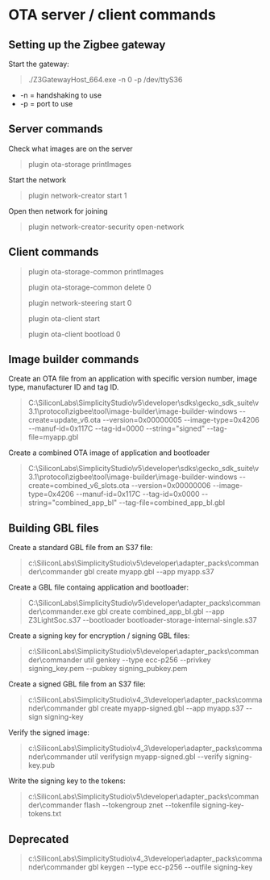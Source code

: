 # OTA server / client commands

## Setting up the Zigbee gateway

Start the gateway:
> ./Z3GatewayHost_664.exe -n 0 -p /dev/ttyS36

- -n = handshaking to use
- -p = port to use

## Server commands

Check what images are on the server
> plugin ota-storage printImages

Start the network
> plugin network-creator start 1

Open then network for joining
> plugin network-creator-security open-network

## Client commands

> plugin ota-storage-common printImages
>
> plugin ota-storage-common delete 0
>
> plugin network-steering start 0
>
> plugin ota-client start
>
> plugin ota-client bootload 0

## Image builder commands

Create an OTA file from an application with specific version number, image type, manufacturer ID and tag ID.

> C:\SiliconLabs\SimplicityStudio\v5\developer\sdks\gecko_sdk_suite\v3.1\protocol\zigbee\tool\image-builder\image-builder-windows --create=update_v6.ota --version=0x00000005 --image-type=0x4206 --manuf-id=0x117C --tag-id=0000 --string="signed" --tag-file=myapp.gbl

Create a combined OTA image of application and bootloader 

> C:\SiliconLabs\SimplicityStudio\v5\developer\sdks\gecko_sdk_suite\v3.1\protocol\zigbee\tool\image-builder\image-builder-windows --create=combined_v6_slots.ota --version=0x00000006 --image-type=0x4206 --manuf-id=0x117C --tag-id=0x0000 --string="combined_app_bl" --tag-file=combined_app_bl.gbl

## Building GBL files

Create a standard GBL file from an S37 file:
> c:\SiliconLabs\SimplicityStudio\v5\developer\adapter_packs\commander\commander gbl create myapp.gbl --app myapp.s37

Create a GBL file containg application and bootloader: 
> C:\SiliconLabs\SimplicityStudio\v5\developer\adapter_packs\commander\commander.exe gbl create combined_app_bl.gbl --app Z3LightSoc.s37 --bootloader bootloader-storage-internal-single.s37

Create a signing key for encryption / signing GBL files:

> c:\SiliconLabs\SimplicityStudio\v5\developer\adapter_packs\commander\commander util genkey --type ecc-p256 --privkey signing_key.pem --pubkey signing_pubkey.pem

Create a signed GBL file from an S37 file:

> c:\SiliconLabs\SimplicityStudio\v4_3\developer\adapter_packs\commander\commander gbl create myapp-signed.gbl --app myapp.s37 --sign signing-key

Verify the signed image:

> c:\SiliconLabs\SimplicityStudio\v4_3\developer\adapter_packs\commander\commander util verifysign myapp-signed.gbl --verify signing-key.pub

Write the signing key to the tokens:

> c:\SiliconLabs\SimplicityStudio\v5\developer\adapter_packs\commander\commander flash --tokengroup znet --tokenfile signing-key-tokens.txt

## Deprecated

> c:\SiliconLabs\SimplicityStudio\v4_3\developer\adapter_packs\commander\commander gbl keygen --type ecc-p256 --outfile signing-key